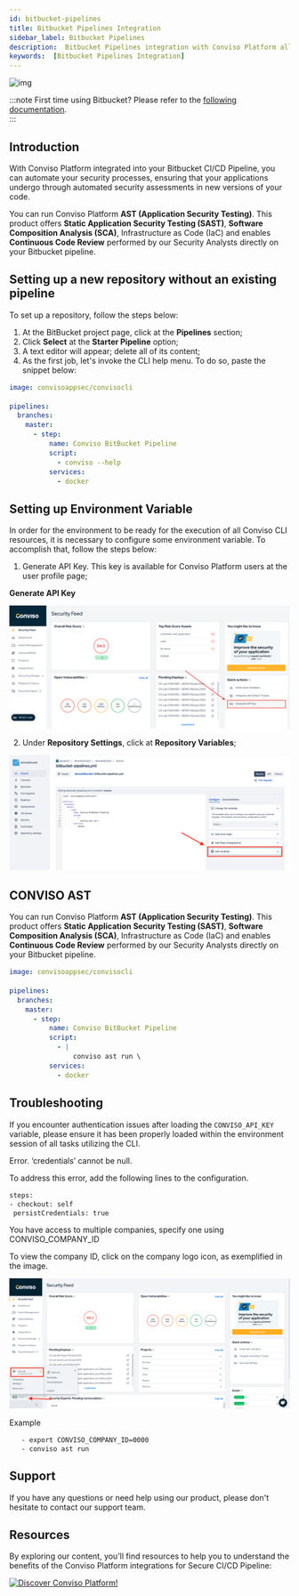 ```yaml
---
id: bitbucket-pipelines
title: Bitbucket Pipelines Integration
sidebar_label: Bitbucket Pipelines
description:  Bitbucket Pipelines integration with Conviso Platform allows direct integration with the development pipeline without impacting your business. Know more!
keywords:  [Bitbucket Pipelines Integration]
---
```


<div style={{textAlign: 'center'}}>

![img](../../../static/img/bitbucket.png)

</div>

:::note
First time using Bitbucket? Please refer to the [following documentation](https://bitbucket.org/product/guides/).  
:::

## Introduction


With Conviso Platform integrated into your Bitbucket CI/CD Pipeline, you can automate your security processes, ensuring that your applications undergo through automated security assessments in new versions of your code.

You can run Conviso Platform **AST (Application Security Testing)**. This product offers **Static Application Security Testing (SAST)**, **Software Composition Analysis (SCA)**, Infrastructure as Code (IaC) and enables **Continuous Code Review** performed by our Security Analysts directly on your Bitbucket pipeline.

## Setting up a new repository without an existing pipeline 

To set up a repository, follow the steps below:

1. At the BitBucket project page, click at the **Pipelines** section;
2. Click **Select** at the **Starter Pipeline** option;
3. A text editor will appear; delete all of its content;
4. As the first job, let's invoke the CLI help menu. To do so, paste the snippet below:

```yml
image: convisoappsec/convisocli

pipelines:
  branches:
    master:
      - step:
          name: Conviso BitBucket Pipeline
          script:
            - conviso --help
          services:
            - docker
```

## Setting up Environment Variable

In order for the environment to be ready for the execution of all Conviso CLI resources, it is necessary to configure some environment variable. To accomplish that, follow the steps below:

1. Generate API Key. This key is available for Conviso Platform users at the user profile page;

**Generate API Key** 

<div style={{textAlign: 'center'}}>

![img](../../../static/img/bitbucket-img2.png)

</div>

2. Under **Repository Settings**, click at **Repository Variables**;

<div style={{textAlign: 'center'}}>

![img](../../../static/img/bitbucket-img1.png)

</div>


## CONVISO AST

You can run Conviso Platform **AST (Application Security Testing)**. This product offers **Static Application Security Testing (SAST)**, **Software Composition Analysis (SCA)**, Infrastructure as Code (IaC) and enables **Continuous Code Review** performed by our Security Analysts directly on your Bitbucket pipeline.

```yml
image: convisoappsec/convisocli

pipelines:
  branches:
    master:
      - step:
          name: Conviso BitBucket Pipeline
          script:
            - |
                conviso ast run \
          services:
            - docker
```

## Troubleshooting
If you encounter authentication issues after loading the ```CONVISO_API_KEY``` variable, please ensure it has been properly loaded within the environment session of all tasks utilizing the CLI.


Error. ‘credentials’ cannot be null.


To address this error, add the following lines to the configuration.


```
steps:
- checkout: self
 persistCredentials: true
```


You have access to multiple companies, specify one using CONVISO_COMPANY_ID


To view the company ID, click on the company logo icon, as exemplified in the image.

![img](../../../static/img/company_id.png)


Example
```
   - export CONVISO_COMPANY_ID=0000
   - conviso ast run
```


## Support
If you have any questions or need help using our product, please don't hesitate to contact our support team.


## Resources
By exploring our content, you'll find resources to help you to understand the benefits of the Conviso Platform integrations for Secure CI/CD Pipeline:

[![Discover Conviso Platform!](https://no-cache.hubspot.com/cta/default/5613826/interactive-125788977029.png)](https://cta-service-cms2.hubspot.com/web-interactives/public/v1/track/redirect?encryptedPayload=AVxigLKtcWzoFbzpyImNNQsXC9S54LjJuklwM39zNd7hvSoR%2FVTX%2FXjNdqdcIIDaZwGiNwYii5hXwRR06puch8xINMyL3EXxTMuSG8Le9if9juV3u%2F%2BX%2FCKsCZN1tLpW39gGnNpiLedq%2BrrfmYxgh8G%2BTcRBEWaKasQ%3D&webInteractiveContentId=125788977029&portalId=5613826)